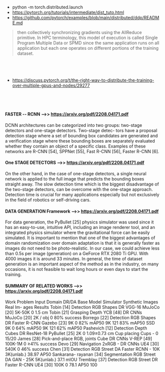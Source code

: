 

#
<br>


- python -m torch.distributed.launch 
- https://pytorch.org/tutorials/intermediate/dist_tuto.html
- https://github.com/pytorch/examples/blob/main/distributed/ddp/README.md

> then collectively synchronizing gradients using the AllReduce primitive. In HPC terminology, this model of execution is called Single Program Multiple Data or SPMD since the same application runs on all application but each one operates on different portions of the training dataset.

#
<br>

- https://discuss.pytorch.org/t/the-right-way-to-distribute-the-training-over-multiple-gpus-and-nodes/29277


#
<br>

#### FASTER -- RCNN -->> https://arxiv.org/pdf/2208.04171.pdf
DCNN architectures can be categorized into two groups:
two-stage detectors and one-stage detectors. Two-stage detec-
tors have a proposal detection stage where a set of bounding
box candidates are generated and a verification stage where
these bounding boxes are separately evaluated whether they
contain an object of a specific class. Examples of these
networks are R-CNN [54], SPPNet [55], Fast R-CNN [56],
Faster R-CNN [6].

#### One STAGE DETECTORS -->> https://arxiv.org/pdf/2208.04171.pdf
On the other hand, in the case of one-stage detectors, a
single neural network is applied to the full image that predicts
the bounding boxes straight away. The slow detection time
which is the biggest disadvantage of the two-stage detectors,
can be overcome with the one-stage approach. Detection time
is crucial for many applications especially but not exclusively
in the field of robotics or self-driving cars. 


#### DATA GENERATION Framework -->> https://arxiv.org/pdf/2208.04171.pdf
For data generation, the PyBullet [25] physics simulator was
used since it has an easy-to-use, intuitive API, including an
image renderer tool, and an integrated physics simulator where
the gravitational force can be easily simulated. It is important
to mention that one of the biggest advantages of domain
randomization over domain adaptation is that it is generally
faster as images do not need to be photo-realistic. In our case,
we could achieve less than 0.5s per image (generation) on a
GeForce RTX 2080 Ti GPU. With 4000 images it is around
33 minutes. In general, the time of dataset generation is an
important aspect of the method as in the industry, on many
occasions, it is not feasible to wait long hours or even days
to start the training.


#### SUMMARY OF RELATED WORKS -->> https://arxiv.org/pdf/2208.04171.pdf
Work Problem Input Domain DR/DA Base Model Simulator Synthetic
Images
Real Im-
ages
Results
Tobin [14] Detection RGB Shapes DR VGG-16 MuJoCo [20] 5K-50K 0 1.5 cm
Tobin [21] Grasping Depth YCB [48] DR CNNs MuJoCo [20] 2K / obj 0 80% success
Borrego [22] Detection RGB Shapes DR Faster R-CNN Gazebo [23] 9K 0 82% mAP50
9K 121 83% mAP50
SSD 9K 0 64% mAP50
9K 121 62% mAP50
Pashevich [12] Detection Depth Cubes DR ResNet-18 PyBullet [25] 2K 0 1.09±0.73 cm
Cup placing Cups - 0 15/20
James [28] Pick-and-place RGB,
joints
Cube DR CNNs V-REP [49] 100K-1M 0 ≥41% success
Devo [29] Navigation 2xRGB - DR CNNs UE4 [30] 540K 0 46% success
Chen [31] Detection RGB Street DA Faster RCNN - 10K 3K(unlab.) 38.97 AP50
Sankarana-
rayanan [34]
Segmentation RGB Street DA GAN - 25K 5K(unlab.) 37.1 mIOU
Tremblay [37] Detection RGB Street DR Faster R-CNN UE4 [30] 100K 0 78.1 AP50
100
